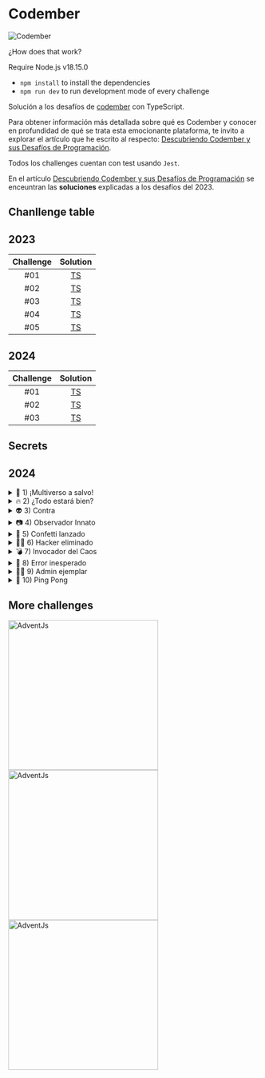 # Codember
![Codember](https://codember.dev/og-image.jpg)

¿How does that work?

Require Node.js v18.15.0

* `npm install` to install the dependencies
* `npm run dev` to run development mode of every challenge

Solución a los desafíos de [codember](https://codember.dev/) con TypeScript.

Para obtener información más detallada sobre qué es Codember y conocer en profundidad de qué se trata esta emocionante plataforma, te invito a explorar el artículo que he escrito al respecto: [Descubriendo Codember y sus Desafíos de Programación](https://johnserrano.co/blog/descubriendo-codember-y-sus-desafios-de-programacion).

Todos los challenges cuentan con test usando `Jest`.

En el artículo [Descubriendo Codember y sus Desafíos de Programación](https://johnserrano.co/blog/descubriendo-codember-y-sus-desafios-de-programacion) se enceuntran las **soluciones** explicadas a los desafíos del 2023.


## Chanllenge table

## 2023

| Challenge |                                 Solution                                   |
| :-------: |:--------------------------------------------------------------------------: |
|    #01    | [TS](challenges-2023/challenge-01/index.ts) |
|    #02    | [TS](challenges-2023/challenge-02/index.ts) |
|    #03    | [TS](challenges-2023/challenge-03/index.ts) |
|    #04    | [TS](challenges-2023/challenge-04/index.ts) |
|    #05    | [TS](challenges-2023/challenge-05/index.ts) |

## 2024

| Challenge |                                 Solution                                   |
| :-------: |:--------------------------------------------------------------------------: |
|    #01    | [TS](challenges-2024/challenge-01/index.ts) |
|    #02    | [TS](challenges-2024/challenge-02/index.ts) |
|    #03    | [TS](challenges-2024/challenge-03/index.ts) |

## Secrets

## 2024

<details>
<summary>🌌 1) ¡Multiverso a salvo!</summary>

<br/>

- Presta atención al ultimo texto que da el comando `version` ![version](/assets/version.png)
- Decodifica en Base64
- La fecha te la da el comando `version`

<br/>
</details>


<details>
<summary>🔥 2) ¿Todo estará bien?</summary>

<br/>

- Navegando por las carpetas te puedes encontrar con la imagen "image.webp".
- Usa los comandos `ls`,`cd` y `cat` para moverte entre carpetas y leer archivos.

<br/>
</details>


<details>
<summary>👽 3) Contra</summary>

<br/>

`/hint - Pista #02`
- En el juego de la NES *Contra* había varios trucos que hacían el juego más fácil, tienes que ejecutar uno de ellos.
- Por ejemplo, hacer Círculo, L1, Izquierda, R1, L2, X, R1, L1, Círculo, X en GTA V te da un coche de golf.
- No es necesario enviar un comando, solo hacer una combinación de teclas.
- En Contra este truco te daba 30 vidas.

<br/>
</details>


<details>
<summary>📷 4) Observador Innato</summary>

<br/>

`/hint - Pista #05`
- Para compartir codember.dev usa el comando `share`.

<br/>
</details>



<details>
<summary>🎊 5) Confetti lanzado</summary>

<br/>

`/hint - Pista #02`

<br/>
</details>


<details>
<summary>👨‍💻 6) Hacker eliminado</summary>

<br/>

- Usa el comando `sudo` para iniciar sesión como administrador.
- Elimina al hacker que va ganando.

<br/>
</details>


<details>
<summary>💣 7) Invocador del Caos</summary>

<br/>

- 💣
- Lee el archivo ``ghost.txt`` de ``public``.
- Hay diferentes tipos de bombas, envía la bomba de bash.
- Usa el comando `submit` para enviar tu respuesta a la adivinanza.
- La estructura del comando a enviar sería así: `submit ____ :|:_ ___`
- Cuidado con los espacios en blanco.

<br/>
</details>


<details>
<summary>🚨 8) Error inesperado</summary>

<br/>

- Usa el comando `sudo` para iniciar sesión como administrador.
- Prueba los nuevos comandos.
- Decodifica en Base64

<br/>
</details>
<details>
<summary>👨‍💻 9) Admin ejemplar</summary>

<br/>

- Habilita el nuevo comando. Puedes ver todos los comandos con el comando ``help``.
- Usa el comando `sudo` para iniciar sesión como administrador.

<br/>
</details>
<details>
<summary>🏓 10) Ping Pong</summary>

<br/>

- Para este secreto necesitas haber resuelto el secreto #09.
- Usa el comando `ping` a una página web de midudev en concreto.

<br/>
</details>

## More challenges

<div> 
  <a href="https://github.com/johnsi15/adventjs" target="_blank" rel="noopener noreferrer">
    <img src="https://adventjs.dev/og.jpg" title="AdventJs" width="300"/>
  </a>
</div>

<div> 
  <a href="https://github.com/johnsi15/codember" target="_blank" rel="noopener noreferrer">
    <img src="https://codember.dev/og-image.jpg" title="AdventJs" width="300"/>
  </a>
</div>

<div> 
  <a href="https://github.com/johnsi15/halloween-retos" target="_blank" rel="noopener noreferrer">
    <img src="https://halloween.dev/og.jpg" title="AdventJs" width="300"/>
  </a>
</div>